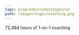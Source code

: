 ```yaml
---
tags: programOutcomesImageGrid
path: /images/logos/coaching.png
---
```

72,484 hours of 1-on-1 coaching
